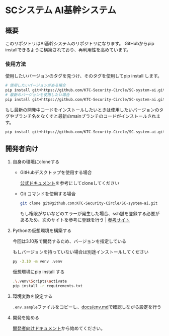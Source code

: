 # SCシステム AI基幹システム

## 概要

このリポジトリはAI基幹システムのリポジトリになります。
GitHubからpip installできるように構築されており、再利用性を高めています。

### 使用方法

使用したいバージョンのタグを見つけ、そのタグを使用してpip install します。

```bash
# 使用したいバージョンがある場合
pip install git+https://github.com/KTC-Security-Circle/SC-system-ai.git@{使用したいバージョンのタグ}
# 最新のバージョンを使用したい場合
pip install git+https://github.com/KTC-Security-Circle/SC-system-ai.git@release
```

もし最新の開発中コードをインストールしたいときは使用したいバージョンのタグやブランチ名をなくすと最新のmainブランチのコードがインストールされます。

```bash
pip install git+https://github.com/KTC-Security-Circle/SC-system-ai.git
```

## 開発者向け

1. 自身の環境にcloneする

    - GitHubデスクトップを使用する場合

        [公式ドキュメント](https://docs.github.com/ja/desktop/adding-and-cloning-repositories/cloning-a-repository-from-github-to-github-desktop)を参考にしてcloneしてください

    - Git コマンドを使用する場合

        ```bash
        git clone git@github.com:KTC-Security-Circle/SC-system-ai.git
        ```

        もし権限がないなどのエラーが発生した場合、ssh鍵を登録する必要があるため、次のサイトを参考に登録を行う | [参考サイト](https://qiita.com/shizuma/items/2b2f873a0034839e47ce)

2. Pythonの仮想環境を構築する
    
    今回は3.10系で開発するため、バージョンを指定している

    もしバージョンを持っていない場合は別途インストールしてください

    ```bash
    py -3.10 -m venv .venv
    ```

    仮想環境にpip install する

    ```bash
    .\.venv\Scripts\activate
    pip install -r requirements.txt
    ```

3. 環境変数を設定する
   
   `.env.sample`ファイルをコピーし、[docs/env.md](docs/env.md)で確認しながら設定を行う

4. 開発を始める
   
   [開発者向けドキュメント](docs/developer.md)から始めてください。